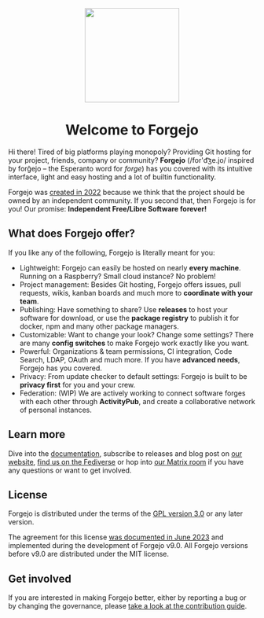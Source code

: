 <div align="center">
    <img src="./assets/logo.svg" alt="" width="192" align="center" />
    <h1 align="center">Welcome to Forgejo</h1>
</div>

Hi there! Tired of big platforms playing monopoly?
Providing Git hosting for your project, friends, company or community?
**Forgejo** (/for'd&#865;ʒe.jo/ inspired by forĝejo – the Esperanto word for *forge*) has you covered with its intuitive interface,
light and easy hosting and a lot of builtin functionality.

Forgejo was [created in 2022](https://forgejo.org/2022-12-15-hello-forgejo/)
because we think that the project should be owned by an independent community.
If you second that, then Forgejo is for you!
Our promise: **Independent Free/Libre Software forever!**

## What does Forgejo offer?

If you like any of the following, Forgejo is literally meant for you:

- Lightweight: Forgejo can easily be hosted on nearly **every machine**.
  Running on a Raspberry? Small cloud instance? No problem!
- Project management: Besides Git hosting, Forgejo offers issues,
  pull requests, wikis, kanban boards and much more to **coordinate with your team**.
- Publishing: Have something to share? Use **releases** to host your software for download,
  or use the **package registry** to publish it for docker, npm and many other package managers.
- Customizable: Want to change your look? Change some settings?
  There are many **config switches** to make Forgejo work exactly like you want.
- Powerful: Organizations & team permissions, CI integration, Code Search, LDAP, OAuth and much more.
  If you have **advanced needs**, Forgejo has you covered.
- Privacy: From update checker to default settings: Forgejo is built to be **privacy first** for you and your crew.
- Federation: (WIP) We are actively working to connect software forges with each other through **ActivityPub**,
  and create a collaborative network of personal instances.

## Learn more

Dive into the [documentation](https://forgejo.org/docs/latest/), subscribe to releases and blog post on [our website](https://forgejo.org), <a href="https://floss.social/@forgejo" rel="me">find us on the Fediverse</a> or hop into [our Matrix room](https://matrix.to/#/#forgejo-chat:matrix.org) if you have any questions or want to get involved.

## License

Forgejo is distributed under the terms of the [GPL version 3.0](LICENSE) or any later version.

The agreement for this license [was documented in June 2023](https://codeberg.org/forgejo/governance/pulls/24) and implemented during the development of Forgejo v9.0. All Forgejo versions before v9.0 are distributed under the MIT license.

## Get involved

If you are interested in making Forgejo better, either by reporting a bug or by changing the governance, please [take a look at the contribution guide](CONTRIBUTING.md).
